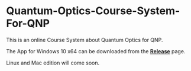 # Quantum-Optics-Course-System-For-QNP
This is an online Course System about Quantum Optics for QNP.


The App for Windows 10 x64 can be downloaded from the <a href="https://github.com/HappyAny/Quantum-Optics-Course-System-For-QNP/releases"><strong>Release</strong></a> page.


Linux and Mac edition will come soon.
